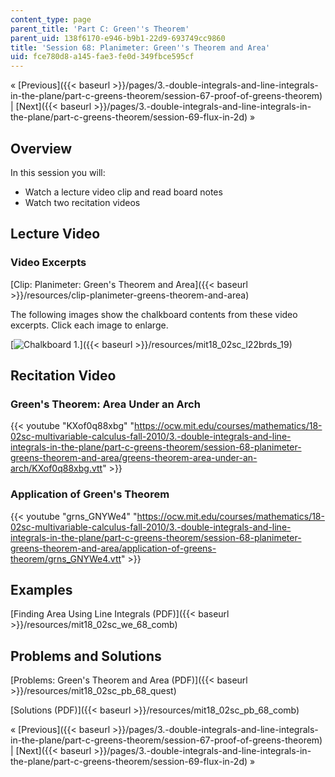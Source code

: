 ```yaml
---
content_type: page
parent_title: 'Part C: Green''s Theorem'
parent_uid: 138f6170-e946-b9b1-22d9-693749cc9860
title: 'Session 68: Planimeter: Green''s Theorem and Area'
uid: fce780d8-a145-fae3-fe0d-349fbce595cf
---
```


« [Previous]({{< baseurl >}}/pages/3.-double-integrals-and-line-integrals-in-the-plane/part-c-greens-theorem/session-67-proof-of-greens-theorem) | [Next]({{< baseurl >}}/pages/3.-double-integrals-and-line-integrals-in-the-plane/part-c-greens-theorem/session-69-flux-in-2d) »

Overview
--------

In this session you will:

*   Watch a lecture video clip and read board notes
*   Watch two recitation videos

Lecture Video
-------------

### Video Excerpts

[Clip: Planimeter: Green's Theorem and Area]({{< baseurl >}}/resources/clip-planimeter-greens-theorem-and-area)

The following images show the chalkboard contents from these video excerpts. Click each image to enlarge.

[![Chalkboard 1.](BASEURL_PLACEHOLDER/resources/mit18_02sc_l22brds_19a)]({{< baseurl >}}/resources/mit18_02sc_l22brds_19)

Recitation Video
----------------

### Green's Theorem: Area Under an Arch

{{< youtube "KXof0q88xbg" "https://ocw.mit.edu/courses/mathematics/18-02sc-multivariable-calculus-fall-2010/3.-double-integrals-and-line-integrals-in-the-plane/part-c-greens-theorem/session-68-planimeter-greens-theorem-and-area/greens-theorem-area-under-an-arch/KXof0q88xbg.vtt" >}}

### Application of Green's Theorem

{{< youtube "grns_GNYWe4" "https://ocw.mit.edu/courses/mathematics/18-02sc-multivariable-calculus-fall-2010/3.-double-integrals-and-line-integrals-in-the-plane/part-c-greens-theorem/session-68-planimeter-greens-theorem-and-area/application-of-greens-theorem/grns_GNYWe4.vtt" >}}

Examples
--------

[Finding Area Using Line Integrals (PDF)]({{< baseurl >}}/resources/mit18_02sc_we_68_comb)

Problems and Solutions
----------------------

[Problems: Green's Theorem and Area (PDF)]({{< baseurl >}}/resources/mit18_02sc_pb_68_quest)

[Solutions (PDF)]({{< baseurl >}}/resources/mit18_02sc_pb_68_comb)

« [Previous]({{< baseurl >}}/pages/3.-double-integrals-and-line-integrals-in-the-plane/part-c-greens-theorem/session-67-proof-of-greens-theorem) | [Next]({{< baseurl >}}/pages/3.-double-integrals-and-line-integrals-in-the-plane/part-c-greens-theorem/session-69-flux-in-2d) »